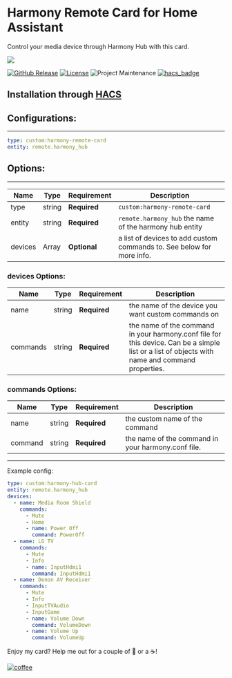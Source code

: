 # Harmony Remote Card for Home Assistant
Control your media device through Harmony Hub with this card.

<img src='https://raw.githubusercontent.com/ljmerza/harmony-remote-card/master/card.png' />

[![GitHub Release][releases-shield]][releases]
[![License][license-shield]](LICENSE.md)
![Project Maintenance][maintenance-shield]
[![hacs_badge](https://img.shields.io/badge/HACS-Default-orange.svg?style=for-the-badge)](https://github.com/hacs/integration)

## Installation through [HACS](https://github.com/hacs/integration)

## Configurations:

---

```yaml
type: custom:harmony-remote-card
entity: remote.harmony_hub
```

## Options:

---

| Name | Type | Requirement | Description
| ---- | ---- | ------- | -----------
| type | string | **Required** | `custom:harmony-remote-card`
| entity | string | **Required** | `remote.harmony_hub` the name of the harmony hub entity
| devices  | Array | **Optional** | a list of devices to add custom commands to. See below for more info.

### devices Options:

| Name | Type | Requirement | Description
| ---- | ---- | ------- | -----------
| name | string | **Required** | the name of the device you want custom commands on
| commands | string | **Required** | the name of the command in your harmony.conf file for this device. Can be a simple list or a list of objects with name and command properties.

### commands Options:

| Name | Type | Requirement | Description
| ---- | ---- | ------- | -----------
| name | string | **Required** | the custom name of the command
| command | string | **Required** | the name of the command in your harmony.conf file.

---

Example config:

```yaml
type: custom:harmony-hub-card
entity: remote.harmony_hub
devices:
  - name: Media Room Shield
    commands:
      - Mute
      - Home
      - name: Power Off
        command: PowerOff
  - name: LG TV
    commands:
      - Mute
      - Info
      - name: InputHdmi1
        command: InputHdmi1
  - name: Denon AV Receiver
    commands:
      - Mute
      - Info
      - InputTVAudio
      - InputGame
      - name: Volume Down
        command: VolumeDown
      - name: Volume Up
        command: VolumeUp
```

Enjoy my card? Help me out for a couple of :beers: or a :coffee:!

[![coffee](https://www.buymeacoffee.com/assets/img/custom_images/black_img.png)](https://www.buymeacoffee.com/JMISm06AD)


[commits-shield]: https://img.shields.io/github/commit-activity/y/ljmerza/harmony-remote-card.svg?style=for-the-badge
[commits]: https://github.com/ljmerza/harmony-remote-card/commits/master
[license-shield]: https://img.shields.io/github/license/ljmerza/harmony-remote-card.svg?style=for-the-badge
[maintenance-shield]: https://img.shields.io/badge/maintainer-Leonardo%20Merza%20%40ljmerza-blue.svg?style=for-the-badge
[releases-shield]: https://img.shields.io/github/release/ljmerza/harmony-remote-card.svg?style=for-the-badge
[releases]: https://github.com/ljmerza/harmony-remote-card/releases
